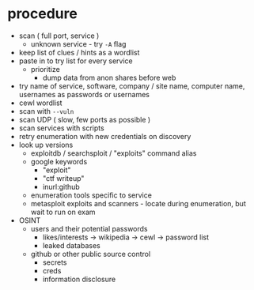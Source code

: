 # procedure
- scan ( full port, service )
  - unknown service - try `-A` flag
- keep list of clues / hints as a wordlist
- paste in to try list for every service
  - prioritize
    - dump data from anon shares before web
- try name of service, software, company / site name, computer name, usernames as passwords or usernames
- cewl wordlist
- scan with `--vuln`
- scan UDP ( slow, few ports as possible )
- scan services with scripts
- retry enumeration with new credentials on discovery
- look up versions
  - exploitdb / searchsploit / "exploits" command alias
  - google keywords
    - "exploit"
    - "ctf writeup"
    - inurl:github
  - enumeration tools specific to service
  - metasploit exploits and scanners - locate during enumeration, but wait to run on exam
- OSINT
  - users and their potential passwords
    - likes/interests -> wikipedia -> cewl -> password list
    - leaked databases
  - github or other public source control
    - secrets
    - creds
    - information disclosure
